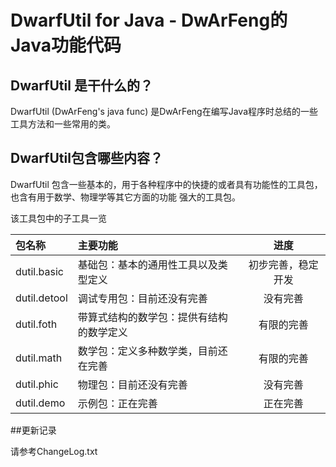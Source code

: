 ﻿# DwarfUtil for Java - DwArFeng的Java功能代码

## DwarfUtil 是干什么的？

DwarfUtil (DwArFeng's java func) 是DwArFeng在编写Java程序时总结的一些工具方法和一些常用的类。

## DwarfUtil包含哪些内容？

DwarfUtil 包含一些基本的，用于各种程序中的快捷的或者具有功能性的工具包，也含有用于数学、物理学等其它方面的功能
强大的工具包。

该工具包中的子工具一览

| 包名称 								| 主要功能																	| 进度							|
| :------------ 				|:---------------														|:---------------:	|
| dutil.basic   				| 基础包：基本的通用性工具以及类型定义  		|初步完善，稳定开发	|
| dutil.detool   				| 调试专用包：目前还没有完善						 		|没有完善						|
| dutil.foth   					| 带算式结构的数学包：提供有结构的数学定义	|有限的完善					|
| dutil.math   					| 数学包：定义多种数学类，目前还在完善	 		|有限的完善					|
| dutil.phic   					| 物理包：目前还没有完善							  		|没有完善						|
| dutil.demo   					| 示例包：正在完善							  		|正在完善						|

##更新记录  

请参考ChangeLog.txt
